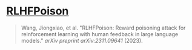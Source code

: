 # [RLHFPoison](https://arxiv.org/pdf/2311.09641)
> Wang, Jiongxiao, et al. "RLHFPoison: Reward poisoning attack for reinforcement learning with human feedback in large language models." *arXiv preprint arXiv:2311.09641* (2023).